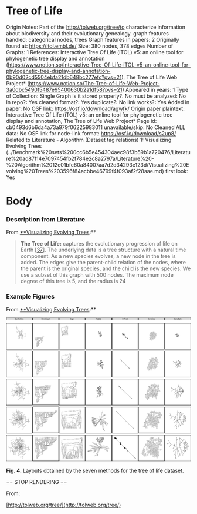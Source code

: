 # Tree of Life

Origin Notes: Part of the http://tolweb.org/tree/to characterize information about biodiversity and their evolutionary genealogy. 
graph features handled: categorical nodes, trees
Graph features in papers: 2
Originally found at: https://itol.embl.de/
Size: 380 nodes, 378 edges
Number of Graphs: 1
References: Interactive Tree Of Life (iTOL) v5: an online tool for phylogenetic tree display and annotation (https://www.notion.so/Interactive-Tree-Of-Life-iTOL-v5-an-online-tool-for-phylogenetic-tree-display-and-annotation-0b90d02cd5504ebfa21db648bc277efc?pvs=21), The Tree of Life Web Project* (https://www.notion.so/The-Tree-of-Life-Web-Project-3a0dbc5490f5487e95400630b2a1df58?pvs=21)
Appeared in years: 1
Type of Collection: Single Graph
is it stored properly?: No
must be analyzed: No
In repo?: Yes
cleaned format?: Yes
duplicate?: No
link works?: Yes
Added in paper: No
OSF link: https://osf.io/download/agwfk/
Origin paper plaintext: Interactive Tree Of Life (iTOL) v5: an online tool for phylogenetic tree display and annotation, The Tree of Life Web Project*
Page id: cb0493d6b6da4a73a979f06225983011
unavailable/skip: No
Cleaned ALL data: No
OSF link for node-link format: https://osf.io/download/s2up8/
Related to Literature - Algorithm (Dataset tag relations) 1: Visualizing Evolving Trees (../Benchmark%20sets%200cc6b5e454304aec98f3b59b1a720476/Literature%20ad87f14e7097454fb2f784e2c8a2797a/Literature%20-%20Algorithm%2012e01bfc60a84007aa7d2d34293e123d/Visualizing%20Evolving%20Trees%203596f84acbbe46799f4f093af2f28aae.md)
first look: Yes

# Body

### Description from Literature

From [**Visualizing Evolving Trees](https://www.notion.so/Visualizing-Evolving-Trees-95d3552ad36746f4a3e3614cd1c1f561?pvs=21):**

> **The Tree of Life:** captures the evolutionary progression of life on Earth [[37](https://link.springer.com/chapter/10.1007/978-3-031-22203-0_23#ref-CR37)]. The underlying data is a tree structure with a natural time component. As a new species evolves, a new node in the tree is added. The edges give the parent-child relation of the nodes, where the parent is the original species, and the child is the new species. We use a subset of this graph with 500 nodes. The maximum node degree of this tree is 5, and the radius is 24
> 

### Example Figures

From [**Visualizing Evolving Trees](https://www.notion.so/Visualizing-Evolving-Trees-95d3552ad36746f4a3e3614cd1c1f561?pvs=21):**

![Untitled](Tree%20of%20Life%20cb0493d6b6da4a73a979f06225983011/Untitled.png)

**Fig. 4.** Layouts obtained by the seven methods for the tree of life dataset.

== STOP RENDERING ==

From:

[http://tolweb.org/tree/](http://tolweb.org/tree/)